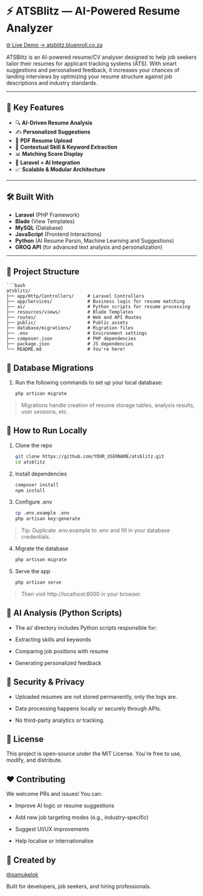 # ⚡ ATSBlitz — AI-Powered Resume Analyzer

[🌐 Live Demo  →  atsblitz.bluenroll.co.za](https://atsblitz.bluenroll.co.za)

ATSBlitz is an AI-powered resume/CV analyser designed to help job seekers tailor their resumes for applicant tracking systems (ATS). With smart suggestions and personalised feedback, it increases your chances of landing interviews by optimizing your resume structure against job descriptions and industry standards.

---

## 🎯 Key Features

- 🔍 **AI-Driven Resume Analysis**
- ✍️ **Personalized Suggestions**
- 📄 **PDF Resume Upload**
- 🧠 **Contextual Skill & Keyword Extraction**
- 📊 **Matching Score Display**
- 🤖 **Laravel + AI Integration**
- 📈 **Scalable & Modular Architecture**

---

## 🛠️ Built With

- **Laravel** (PHP Framework)
- **Blade** (View Templates)
- **MySQL** (Database)
- **JavaScript** (Frontend Interactions)
- **Python** (AI Resume Parsin, Machine Learning and Suggestions)
- **GROQ API** (for advanced text analysis and personalization)

---

## 📂 Project Structure

    ```bash
    atsblitz/
    ├── app/Http/Controllers/     # Laravel Controllers
    ├── app/Services/             # Business logic for resume matching
    ├── ai/                       # Python scripts for resume processing
    ├── resources/views/          # Blade Templates
    ├── routes/                   # Web and API Routes
    ├── public/                   # Public assets
    ├── database/migrations/      # Migration files
    ├── .env                      # Environment settings
    ├── composer.json             # PHP dependencies
    ├── package.json              # JS dependencies
    └── README.md                 # You're here!

## 🔄 Database Migrations
1. Run the following commands to set up your local database:

    ```bash
    php artisan migrate

> Migrations handle creation of resume storage tables, analysis results, user sessions, etc.

## 🚀 How to Run Locally
1. Clone the repo

    ```bash
    git clone https://github.com/YOUR_USERNAME/atsblitz.git
    cd atsblitz
2. Install dependencies

    ```bash
    composer install
    npm install

3. Configure .env



    ```bash
    cp .env.example .env
    php artisan key:generate

> Tip: Duplicate .env.example to .env and fill in your database credentials.

4. Migrate the database

    ```bash
    php artisan migrate

5. Serve the app

    ```bash
    php artisan serve

> Then visit http://localhost:8000 in your browser.

## 🤖 AI Analysis (Python Scripts)
- The ai/ directory includes Python scripts responsible for:

- Extracting skills and keywords

- Comparing job positions with resume

- Generating personalized feedback

## 🔐 Security & Privacy
- Uploaded resumes are not stored permanently, only the logs are.

- Data processing happens locally or securely through APIs.

- No third-party analytics or tracking.

## 📄 License
This project is open-source under the MIT License. You're free to use, modify, and distribute.

## ❤️ Contributing
We welcome PRs and issues! You can:

- Improve AI logic or resume suggestions

- Add new job targeting modes (e.g., industry-specific)

- Suggest UI/UX improvements

- Help localise or internationalise

## 👤 Created by
[@samukelok](https://github.com/samukelok)

Built for developers, job seekers, and hiring professionals.
